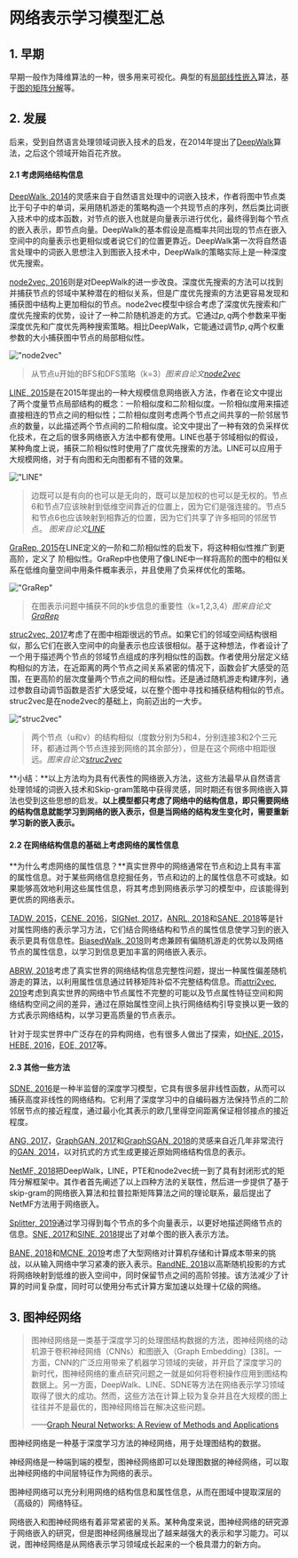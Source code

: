 # 网络表示学习模型汇总

## 1. 早期

早期一般作为降维算法的一种，很多用来可视化。典型的有[局部线性嵌入](<http://www.robots.ox.ac.uk/~az/lectures/ml/lle.pdf>)算法，基于[图的矩阵分解](<https://static.googleusercontent.com/media/research.google.com/zh-CN//pubs/archive/40839.pdf>)等。

## 2. 发展

后来，受到自然语言处理领域词嵌入技术的启发，在2014年提出了[DeepWalk](<http://www.perozzi.net/publications/14_kdd_deepwalk.pdf>)算法，之后这个领域开始百花齐放。

#### 2.1 考虑网络结构信息

[DeepWalk, 2014](<http://www.perozzi.net/publications/14_kdd_deepwalk.pdf>)的灵感来自于自然语言处理中的词嵌入技术，作者将图中节点类比于句子中的单词，采用随机游走的策略构造一个共现节点的序列，然后类比词嵌入技术中的成本函数，对节点的嵌入也就是向量表示进行优化，最终得到每个节点的嵌入表示，即节点向量。DeepWalk的基本假设是高概率共同出现的节点在嵌入空间中的向量表示也更相似或者说它们的位置更靠近。DeepWalk第一次将自然语言处理中的词嵌入思想注入到图嵌入技术中，DeepWalk的策略实际上是一种深度优先搜索。

[node2vec, 2016](<https://cs.stanford.edu/~jure/pubs/node2vec-kdd16.pdf>)则是对DeepWalk的进一步改良。深度优先搜索的方法可以找到并捕获节点的邻域中某种潜在的相似关系，但是广度优先搜索的方法更容易发现和捕获图中结构上更加相似的节点。node2vec模型中综合考虑了深度优先搜索和广度优先搜索的优势，设计了一种二阶随机游走的方式。它通过$p,q$两个参数来平衡深度优先和广度优先两种搜索策略。相比DeepWalk，它能通过调节$p,q$两个权重参数的大小捕获图中节点的局部相似性。

!["node2vec"](../assets/node2vec.png"从节点u开始的BFS和DFS策略(k=3)")

> 从节点u开始的BFS和DFS策略（k=3）*图来自论文[node2vec](<https://cs.stanford.edu/~jure/pubs/node2vec-kdd16.pdf>)*

[LINE, 2015](<http://www.www2015.it/documents/proceedings/proceedings/p1067.pdf>)是在2015年提出的一种大规模信息网络嵌入方法，作者在论文中提出了两个度量节点局部结构的概念：一阶相似度和二阶相似度。一阶相似度用来描述直接相连的节点之间的相似性；二阶相似度则考虑两个节点之间共享的一阶邻居节点的数量，以此描述两个节点间的二阶相似度。论文中提出了一种有效的负采样优化技术，在之后的很多网络嵌入方法中都有使用。LINE也基于邻域相似的假设，某种角度上说，捕获二阶相似性时使用了广度优先搜索的方法。LINE可以应用于大规模网络，对于有向图和无向图都有不错的效果。

!["LINE"](../assets/LINE.png"一个简单信息网络的示例")

> 边既可以是有向的也可以是无向的，既可以是加权的也可以是无权的。节点6和节点7应该映射到低维空间靠近的位置上，因为它们是强连接的。节点5和节点6也应该映射到相靠近的位置，因为它们共享了许多相同的邻居节点。 *图来自论文[LINE](<http://www.www2015.it/documents/proceedings/proceedings/p1067.pdf>)*

[GraRep, 2015](https://www.researchgate.net/profile/Qiongkai_Xu/publication/301417811_GraRep/links/5847ecdb08ae8e63e633b5f2/GraRep.pdf)在LINE定义的一阶和二阶相似性的启发下，将这种相似性推广到更高阶，定义了   阶相似性。GraRep中也使用了像LINE中一样将高阶的图中的相似关系在低维向量空间中用条件概率表示，并且使用了负采样优化的策略。

!["GraRep"](../assets/GraRep.png"高阶相似性")

> 在图表示问题中捕获不同的k步信息的重要性（k=1,2,3,4）*图来自论文[GraRep](https://www.researchgate.net/profile/Qiongkai_Xu/publication/301417811_GraRep/links/5847ecdb08ae8e63e633b5f2/GraRep.pdf)*

[struc2vec, 2017](https://arxiv.org/pdf/1704.03165.pdf)考虑了在图中相距很远的节点。如果它们的邻域空间结构很相似，那么它们在嵌入空间中的向量表示也应该很相似。基于这种想法，作者设计了一个用于描述两个节点的邻域节点组成的序列相似性的函数。作者使用分层定义结构相似的方法，在近距离的两个节点之间关系紧密的情况下，函数会扩大感受的范围，在更高阶的层次度量两个节点之间的相似性。还是通过随机游走构建序列，通过参数自动调节函数是否扩大感受域，以在整个图中寻找和捕获结构相似的节点。struc2vec是在node2vec的基础上，向前迈出的一大步。

!["struc2vec"](../assets/struc2vec.png"struc2vec图示")

> 两个节点（u和v）的结构相似（度数分别为5和4，分别连接3和2个三元环，都通过两个节点连接到网络的其余部分），但是在这个网络中相距很远。*图来自论文[struc2vec](https://arxiv.org/pdf/1704.03165.pdf)*

**小结：**以上方法均为具有代表性的网络嵌入方法，这些方法最早从自然语言处理领域的词嵌入技术和Skip-gram策略中获得灵感，同时期还有很多网络嵌入算法也受到这些思想的启发。**以上模型都只考虑了网络中的结构信息，即只需要网络的结构信息就能学习到网络的嵌入表示，但是当网络的结构发生变化时，需要重新学习新的嵌入表示。**

#### 2.2 在网络结构信息的基础上考虑网络的属性信息

**为什么考虑网络的属性信息？**真实世界中的网络通常在节点和边上具有丰富的属性信息。对于某些网络信息挖掘任务，节点和边的上的属性信息不可或缺。如果能够高效地利用这些属性信息，将其考虑到网络表示学习的模型中，应该能得到更优质的网络表示。

[TADW, 2015](https://www.ijcai.org/Proceedings/15/Papers/299.pdf)，[CENE, 2016](https://arxiv.org/pdf/1610.02906.pdf)，[SIGNet, 2017](http://people.cs.vt.edu/~ramakris/papers/pakdd18-signed.pdf)，[ANRL, 2018](https://www.ijcai.org/proceedings/2018/0438.pdf)和[SANE, 2018](http://www.mlgworkshop.org/2018/papers/MLG2018_paper_6.pdf)等是针对属性网络的表示学习方法，它们结合网络结构和节点的属性信息使学习到的嵌入表示更具有信息性。[BiasedWalk, 2018](https://arxiv.org/pdf/1809.02482.pdf)则考虑兼顾有偏随机游走的优势以及网络节点的属性信息，以学习到信息更加丰富的网络嵌入表示。

[ABRW, 2018](https://arxiv.org/pdf/1811.11728.pdf)考虑了真实世界的网络结构信息完整性问题，提出一种属性偏差随机游走的算法，以利用属性信息通过转移矩阵补偿不完整结构信息。而[attri2vec, 2019](https://arxiv.org/pdf/1901.04095.pdf)考虑到真实世界的网络中节点属性不完整的可能以及节点属性特征空间和网络结构空间之间的差异，通过在原始属性空间上执行网络结构引导变换以更一致的方式表示网络结构，以学习更高质量的节点表示。

针对于现实世界中广泛存在的异构网络，也有很多人做出了探索，如[HNE, 2015](http://www.ifp.illinois.edu/~chang87/papers/kdd_2015.pdf)，[HEBE, 2016](http://hanj.cs.illinois.edu/pdf/icdm16_hgui.pdf)，[EOE, 2017](http://www.shichuan.org/hin/topic/Embedding/2017.%20WSDM%20Embedding%20of%20Embedding%20EOE%20Joint%20Embedding%20for%20Coupled%20Heterogeneous%20Networks.pdf)等。

#### 2.3 其他一些方法

[SDNE, 2016](https://www.kdd.org/kdd2016/papers/files/rfp0191-wangAemb.pdf)是一种半监督的深度学习模型，它具有很多层非线性函数，从而可以捕获高度非线性的网络结构。它利用了深度学习中的自编码器方法保持节点的二阶邻居节点的接近程度，通过最小化其表示的欧几里得空间距离保证相邻接点的接近程度。

[ANG, 2017](http://www4.comp.polyu.edu.hk/~csdwang/Publication/AAAI18-final.pdf)，[GraphGAN, 2017](https://arxiv.org/pdf/1711.08267.pdf)和[GraphSGAN, 2018](https://arxiv.org/pdf/1809.00130.pdf)的灵感来自近几年非常流行的[GAN, 2014](https://papers.nips.cc/paper/5423-generative-adversarial-nets.pdf)，以对抗式的方式生成更接近原始网络结构信息的表示。

[NetMF, 2018](http://keg.cs.tsinghua.edu.cn/jietang/publications/WSDM18-Qiu-et-al-NetMF-network-embedding.pdf)把DeepWalk，LINE，PTE和node2vec统一到了具有封闭形式的矩阵分解框架中。其作者首先阐述了以上四种方法的关联性，然后进一步提供了基于skip-gram的网络嵌入算法和拉普拉斯矩阵算法之间的理论联系，最后提出了NetMF方法用于网络嵌入。

[Splitter, 2019](https://arxiv.org/pdf/1905.02138.pdf)通过学习得到每个节点的多个向量表示，以更好地描述网络节点的信息。[SNE, 2017](https://arxiv.org/pdf/1703.04837.pdf)和[SINE, 2018](https://arxiv.org/pdf/1810.06768.pdf)提出了对单个图的嵌入表示方法。

[BANE, 2018](https://shiruipan.github.io/pdf/ICDM-18-Yang.pdf)和[MCNE, 2019](https://arxiv.org/pdf/1903.03213.pdf)考虑了大型网络对计算机存储和计算成本带来的挑战，以从输入网络中学习紧凑的嵌入表示。[RandNE, 2018](https://arxiv.org/pdf/1805.02396.pdf)以高斯随机投影的方式将网络映射到低维的嵌入空间中，同时保留节点之间的高阶邻接。该方法减少了计算的时间复杂度，同时可以使用分布式计算方案加速以处理十亿级的网络。

## 3. 图神经网络

> 图神经网络是一类基于深度学习的处理图结构数据的方法，图神经网络的动机源于卷积神经网络（CNNs）和图嵌入（Graph Embedding）[38]。一方面，CNN的广泛应用带来了机器学习领域的突破，并开启了深度学习的新时代，图神经网络的重点研究问题之一就是如何将卷积操作应用到图结构数据上。另一方面，DeepWalk、LINE、SDNE等方法在网络表示学习领域取得了很大的成功。然而，这些方法在计算上较为复杂并且在大规模的图上往往并不是最优的，图神经网络旨在解决这些问题。
>
> ——[Graph Neural Networks: A Review of Methods and Applications](https://arxiv.org/abs/1812.08434)

图神经网络是一种基于深度学习方法的神经网络，用于处理图结构的数据。

神经网络是一种端到端的模型，图神经网络即可以处理图数据的神经网络，可以取出神经网络的中间层特征作为网络的表示。

图神经网络可以充分利用网络的结构信息和属性信息，从而在图域中提取深层的（高级的）网络特征。

网络嵌入和图神经网络有着非常紧密的关系。某种角度来说，图神经网络的研究源于网络嵌入的研究，但是图神经网络展现出了越来越强大的表示和学习能力。可以说，图神经网络是从网络表示学习领域成长起来的一个极具潜力的新方向。
